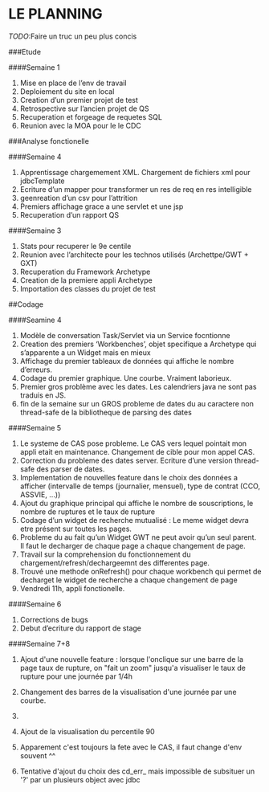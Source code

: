 LE PLANNING
===========

_TODO_:Faire un truc un peu plus concis

###Etude

####Semaine 1

1. Mise en place de l’env de travail
2. Deploiement du site en local
3. Creation d’un premier projet de test
1. Retrospective sur l’ancien projet de QS
2. Recuperation et forgeage de requetes SQL
3. Reunion avec la MOA pour le le CDC

###Analyse fonctionelle

####Semaine 4

1. Apprentissage chargemement XML. Chargement de fichiers xml pour jdbcTemplate
2. Ecriture d’un mapper pour transformer un res de req en res intelligible
3. geenreation d’un csv pour l’attrition
4. Premiers affichage grace a une servlet et une jsp
5. Recuperation d’un rapport QS

####Semaine 3

1. Stats pour recuperer le 9e centile
2. Reunion avec l’architecte pour les technos utilisés (Archettpe/GWT + GXT)
3. Recuperation du Framework Archetype
4. Creation de la premiere appli Archetype
5. Importation des classes du projet de test

##Codage

####Seamine 4

1. Modèle de conversation Task/Servlet via un Service focntionne
2. Creation des premiers ‘Workbenches’, objet specifique a Archetype qui s’apparente a un Widget mais en mieux
3. Affichage du premier tableaux de données qui affiche le nombre d’erreurs.
4. Codage du premier graphique. Une courbe. Vraiment laborieux.
5. Premier gros problème avec les dates. Les calendriers java ne sont pas traduis en JS.
6. fin de la semaine sur un GROS probleme de dates du au caractere non thread-safe de la bibliotheque de parsing des dates

####Semaine 5

1. Le systeme de CAS pose probleme. Le CAS vers lequel pointait mon appli etait en maintenance. Changement de cible pour mon appel CAS.
2. Correction du probleme des dates server. Ecriture d’une version thread-safe des parser de dates.
3. Implementation de nouvelles feature dans le choix des données a afficher (intervalle de temps (journalier, mensuel), type de contrat (CCO, ASSVIE, ...))
4. Ajout du graphique principal qui affiche le nombre de souscriptions, le nombre de ruptures et le taux de rupture
5. Codage d’un widget de recherche mutualisé : Le meme widget devra etre présent sur toutes les pages.
6. Probleme du au fait qu’un Widget GWT ne peut avoir qu’un seul parent. Il faut le decharger de chaque page a chaque changement de page.
7. Travail sur la comprehension du fonctionnement du chargement/refresh/dechargeemnt des differentes page.
8. Trouvé une methode onRefresh() pour chaque workbench qui permet de decharget le widget de recherche a chaque changement de page
9. Vendredi 11h, appli fonctionelle.

####Semaine 6

1. Corrections de bugs
2. Debut d’ecriture du rapport de stage

####Semaine 7+8

1. Ajout d'une nouvelle feature : lorsque l'onclique sur une barre de la page taux de rupture, 
	on "fait un zoom" jusqu'a visualiser le taux de rupture pour une journée par 1/4h
		
2. Changement des barres de la visualisation d'une journée par une courbe.
2. 
3. Ajout de la visualisation du percentile 90
4. Apparement c'est toujours la fete avec le CAS, il faut change d'env souvent ^^
5. Tentative d'ajout du choix des cd_err_ mais impossible de subsituer un '?' par un plusieurs object avec jdbc

